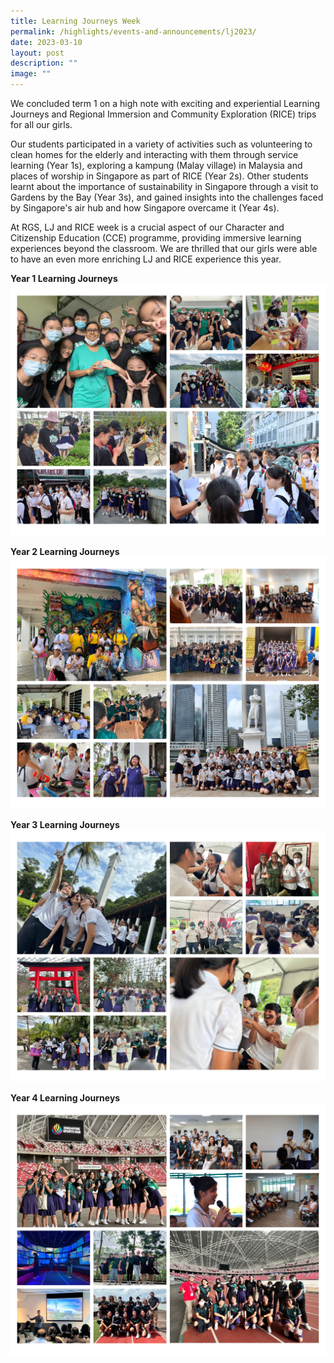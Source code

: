 ```yaml
---
title: Learning Journeys Week
permalink: /highlights/events-and-announcements/lj2023/
date: 2023-03-10
layout: post
description: ""
image: ""
---
```

We concluded term 1 on a high note with exciting and experiential Learning Journeys and Regional Immersion and Community Exploration (RICE) trips for all our girls. 

Our students participated in a variety of activities such as volunteering to clean homes for the elderly and interacting with them through service learning (Year 1s), exploring a kampung (Malay village) in Malaysia and places of worship in Singapore as part of RICE (Year 2s). Other students learnt about the importance of sustainability in Singapore through a visit to Gardens by the Bay (Year 3s), and gained insights into the challenges faced by Singapore's air hub and how Singapore overcame it (Year 4s). 

At RGS, LJ and RICE week is a crucial aspect of our Character and Citizenship Education (CCE) programme, providing immersive learning experiences beyond the classroom. We are thrilled that our girls were able to have an even more enriching LJ and RICE experience this year.

**Year 1 Learning Journeys**
![](/images/y1lj2023.jpg)

**Year 2 Learning Journeys**
![](/images/y2lj2023.jpg)

**Year 3 Learning Journeys**
![](/images/y3lj2023.jpg)

**Year 4 Learning Journeys**
![](/images/y4lj2023.jpg)
